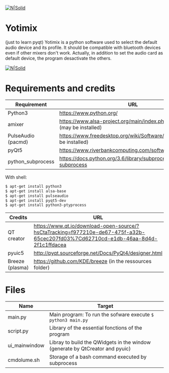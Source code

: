 [![N|Solid](https://upload.wikimedia.org/wikipedia/commons/thumb/5/5d/Breezeicons-devices-64-audio-card.svg/64px-Breezeicons-devices-64-audio-card.svg.png)](https://nodesource.com/products/nsolid)

# Yotimix
(just to learn pyqt)
Yotimix is a python software used to select the default audio device and its profile. It should be compatible with bluetooth devices even if other mixers don't work. Actually, in addition to set the audio card as default device, the program desactivate the 
others.

[![N|Solid](https://image.noelshack.com/fichiers/2017/27/2/1499167273-yotimix.png)](https://nodesource.com/products/nsolid)

# Requirements and credits
| Requirement | URL |
| ------ | ------ |
| Python3 | https://www.python.org/ |
| amixer| https://www.alsa-project.org/main/index.php/Main_Page (may be installed)|
| PulseAudio (pacmd) | https://www.freedesktop.org/wiki/Software/PulseAudio/ (may be installed)|
| pyQt5 | https://www.riverbankcomputing.com/software/pyqt/ |
| python_subprocess | https://docs.python.org/3.6/library/subprocess.html#module-subprocess |

With shell:
```sh
$ apt-get install python3
$ apt-get install alsa-base
$ apt-get install pulseaudio
$ apt-get install pyqt5-dev
$ apt-get install python3-ptyprocess
```

| Credits | URL |
| ------ | ------ |
| QT creator | https://www.qt.io/download-open-source/?hsCtaTracking=f977210e-de67-475f-a32b-65cec207fd03%7Cd62710cd-e1db-46aa-8d4d-2f1c1ffdacea|
| pyuic5 | http://pyqt.sourceforge.net/Docs/PyQt4/designer.html|
| Breeze (plasma) | https://github.com/KDE/breeze (in the ressources folder)|

# Files
| Name | Target |
| ------ | ------ |
| main.py | Main program: To run the sofware execute ```$ python3 main.py``` |
| script.py | Library of the essential fonctions of the program|
| ui_mainwindow | Libray to build the QWidgets in the window (generate by QtCreator and pyuic)|
| cmdolume.sh | Storage of a bash command executed by subprocess |

